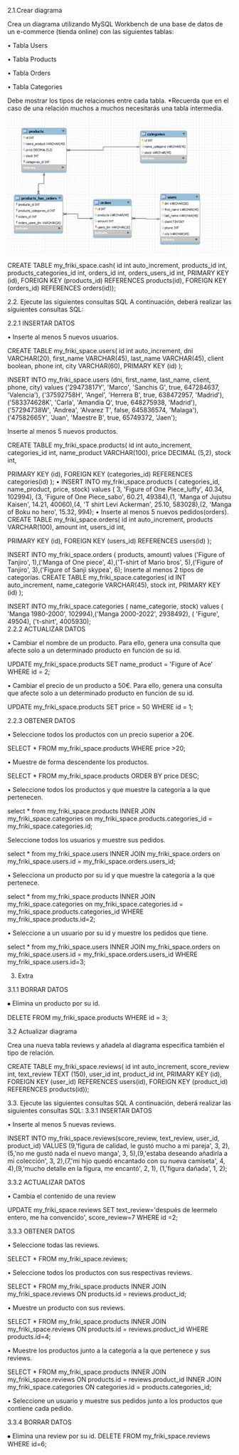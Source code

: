 2.1.Crear diagrama


Crea un diagrama utilizando MySQL Workbench de una base de datos de un e-commerce (tienda online) con las siguientes tablas:


•	Tabla Users


•	Tabla Products


•	Tabla Orders


•	Tabla Categories


Debe mostrar los tipos de relaciones entre cada tabla. *Recuerda que en el caso de una relación muchos a muchos necesitarás una tabla intermedia.
![foto](/Sin%20t%C3%ADtulo.png)


CREATE TABLE my_friki_space.cash(
id int auto_increment,
products_id int,
products_categories_id int,
orders_id int,
orders_users_id int,
PRIMARY KEY (id),
FOREIGN KEY (products_id) REFERENCES products(id),
FOREIGN KEY (orders_id) REFERENCES orders(id));


2.2. Ejecute las siguientes consultas SQL
A continuación, deberá realizar las siguientes consultas SQL:

2.2.1 INSERTAR DATOS


•	Inserte al menos 5 nuevos usuarios.


CREATE TABLE my_friki_space.users(
id int auto_increment,
dni VARCHAR(20),
first_name VARCHAR(45),
last_name VARCHAR(45),
client boolean,
phone int,
city VARCHAR(60),
PRIMARY KEY (id)
);

INSERT INTO my_friki_space.users (dni, first_name,
last_name, client,
phone, city) values ('29473817Y', 'Marco',
'Sanchis G', true, 647284637, 'Valencia'),
 ('37592758H', 'Angel',
'Herrera B', true, 638472957, 'Madrid'), ('583374628K', 'Carla',
'Amandia Q', true, 648275938, 'Madrid'), ('57294738W', 'Andrea',
'Alvarez T', false, 645836574, 'Malaga'), ('47582665Y', 'Juan',
'Maestre B', true, 65749372, 'Jaen');

Inserte al menos 5 nuevos productos.


CREATE TABLE my_friki_space.products(
id int auto_increment,
categories_id int,
name_product VARCHAR(100),
price DECIMAL (5,2),
stock int,

PRIMARY KEY (id),
FOREIGN KEY (categories_id) REFERENCES categories(id)
);
•	INSERT INTO my_friki_space.products ( categories_id, name_product,
price, stock) values ( 3, 'Figure of One Piece_luffy',
40.34, 102994), (3, 'Figure of One Piece_sabo',
60.21, 49384),(1, 'Manga of Jujutsu Kaisen',
14.21, 40060),(4, 'T shirt Levi Ackerman',
25.10, 583028),(2, 'Manga of Boku no hero',
15.32, 994);
•	Inserte al menos 5 nuevos pedidos(orders).
CREATE TABLE my_friki_space.orders(
id int auto_increment,
products VARCHAR(100),
amount int,
users_id int,

PRIMARY KEY (id),
FOREIGN KEY (users_id) REFERENCES users(id)
);

INSERT INTO my_friki_space.orders (
products, amount) values ('Figure of Tanjiro', 1),('Manga of One piece', 4),('T-shirt of Mario bros', 5),('Figure of Tanjiro', 3),('Figure of Sanji skypea', 6);
Inserte al menos 2 tipos de categorías.
CREATE TABLE my_friki_space.categories(
id INT auto_increment,
name_categorie VARCHAR(45),
stock int,
PRIMARY KEY (id)
);

INSERT INTO my_friki_space.categories ( name_categorie,
 stock) values ( 'Manga 1980-2000',
 102994),('Manga 2000-2022', 2938492), ( 'Figure',
 49504), ('t-shirt', 4005930);		
2.2.2 ACTUALIZAR DATOS


•	Cambiar el nombre de un producto. Para ello, genera una consulta que afecte solo a un determinado producto en función de su id.


UPDATE my_friki_space.products SET name_product = 'Figure of Ace' WHERE id =
2;


•	Cambiar el precio de un producto a 50€. Para ello, genera una consulta que afecte solo a un determinado producto en función de su  id.


UPDATE my_friki_space.products SET price = 50 WHERE id =
1;

2.2.3 OBTENER DATOS

•	Seleccione todos los productos con un precio superior a 20€.


SELECT * FROM my_friki_space.products WHERE price >20;


•	Muestre de forma descendente los productos.


SELECT * FROM my_friki_space.products ORDER BY price DESC;


•	Seleccione todos los productos y que muestre la categoría a la que pertenecen.


select * from my_friki_space.products 
INNER JOIN my_friki_space.categories 
on my_friki_space.products.categories_id = my_friki_space.categories.id;


Seleccione todos los usuarios y muestre sus pedidos.


select * from my_friki_space.users
INNER JOIN my_friki_space.orders
on my_friki_space.users.id = my_friki_space.orders.users_id;


•	Selecciona un producto por su id y que muestre la categoría a la que pertenece.


select * from my_friki_space.products
INNER JOIN my_friki_space.categories
on my_friki_space.categories.id = my_friki_space.products.categories_id
WHERE my_friki_space.products.id=2;


•	Seleccione a un usuario por su id y muestre los pedidos que tiene.


select * from my_friki_space.users
INNER JOIN my_friki_space.orders
on my_friki_space.users.id = my_friki_space.orders.users_id
WHERE my_friki_space.users.id=3;


3. Extra


3.1.1 BORRAR DATOS


⦁ Elimina un producto por su id.


DELETE FROM my_friki_space.products WHERE id = 3;


3.2 Actualizar diagrama


Crea una nueva tabla reviews y añadela al diagrama especifica también el tipo de relación.


CREATE TABLE my_friki_space.reviews(
id int auto_increment,
score_review int,
text_review TEXT (150),
user_id int,
product_id int,
PRIMARY KEY (id),
FOREIGN KEY (user_id) REFERENCES users(id),
FOREIGN KEY (product_id) REFERENCES products(id));


3.3. Ejecute las siguientes consultas SQL
A continuación, deberá realizar las siguientes consultas SQL:
3.3.1 INSERTAR DATOS


•	Inserte al menos 5 nuevas reviews.

INSERT INTO my_friki_space.reviews(score_review,
text_review, user_id, product_id) VALUES
(9,'figura de calidad, le gustó mucho a mi pareja', 3, 2),
(5,'no me gustó nada el nuevo manga', 3, 5),(9,'estaba deseando añadirla a mi colección', 3, 2),(7,'mi hijo quedó encantado con su nueva camiseta', 4, 4),(9,'mucho detalle en la figura, me encantó', 2, 1), (1,'figura dañada', 1, 2);
		
3.3.2 ACTUALIZAR DATOS


•	Cambia el contenido de una review


UPDATE my_friki_space.reviews SET text_review='después de leermelo entero, me ha convencido', score_review=7 WHERE id =2;

3.3.3 OBTENER DATOS


•	Seleccione todas las reviews.


SELECT * FROM my_friki_space.reviews;


•	Seleccione todos los productos con sus respectivas reviews.


SELECT * FROM my_friki_space.products
INNER JOIN my_friki_space.reviews ON products.id = reviews.product_id;


•	Muestre un producto con sus reviews.


SELECT * FROM my_friki_space.products
INNER JOIN my_friki_space.reviews ON products.id = reviews.product_id
WHERE products.id=4;


•	Muestre los productos junto a la categoría a la que pertenece y sus reviews.


SELECT * FROM my_friki_space.products
INNER JOIN my_friki_space.reviews ON products.id = reviews.product_id
INNER JOIN my_friki_space.categories ON categories.id = products.categories_id;


•	Seleccione un usuario y muestre sus pedidos junto a los productos que contiene cada pedido.

3.3.4 BORRAR DATOS

⦁ Elimina una review por su id.
DELETE FROM my_friki_space.reviews WHERE id=6;
